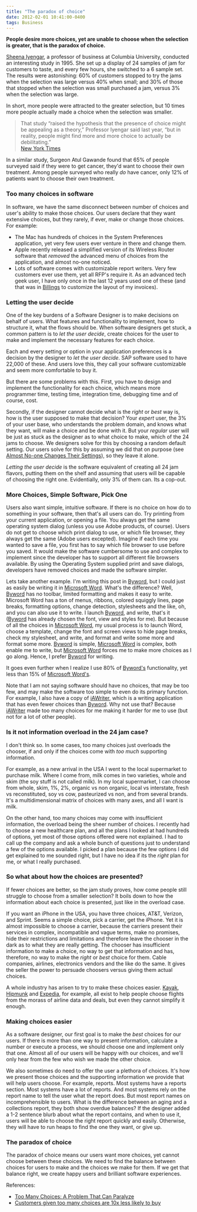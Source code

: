 ```yaml
---
title: "The paradox of choice"
date: 2012-02-01 10:41:00-0400
tags: Business
---
```


**People desire more choices, yet are unable to choose when the selection is greater, that is the paradox of choice.**

[Sheena Iyengar](http://www.columbia.edu/~ss957/), a professor of business at Columbia University, conducted an interesting study in 1995. She set up a display of 24 samples of jam for customers to taste, and every few hours, she switched to a 6 sample set. The results were astonishing: 60% of customers stopped to try the jams when the selection was large versus 40% when small; and 30% of those that stopped when the selection was small purchased a jam, versus 3% when the selection was large.

In short, more people were attracted to the greater selection, but 10 times more people actually made a choice when the selection was smaller.

> That study “raised the hypothesis that the presence of choice might be appealing as a theory,” Professor Iyengar said last year, “but in reality, people might find more and more choice to actually be debilitating.”  
> [New York Times](http://www.nytimes.com/2010/02/27/your-money/27shortcuts.html)

In a similar study, Surgeon Atul Gawande found that 65% of people surveyed said if they were to get cancer, they'd want to choose their own treatment. Among people surveyed who really *do* have cancer, only 12% of patients want to choose their own treatment.

### Too many choices in software

In software, we have the same disconnect between number of choices and user's ability to make those choices. Our users declare that they want extensive choices, but they rarely, if ever, make or change those choices. For example:

* The Mac has hundreds of choices in the System Preferences application, yet very few users ever venture in there and change them.
* Apple recently released a simplified version of its Wireless Router software that *removed* the advanced menu of choices from the application, and almost no-one noticed.
* Lots of software comes with customizable report writers. Very few customers ever use them, yet all RFP's require it. As an advanced tech geek user, I have only once in the last 12 years used one of these (and that was in [Billings](http://www.marketcircle.com/billings/) to customize the layout of my invoices).

### Letting the user decide

One of the key burdens of a Software Designer is to make decisions on behalf of users. What features and functionality to implement, how to structure it, what the flows should be. When software designers get stuck, a common pattern is to *let the user decide*, create choices for the user to make and implement the necessary features for each choice.

Each and every setting or option in your application preferences is a decision by the designer to *let the user decide*. SAP software used to have 22,000 of these. And users love this, they call your software customizable and seem more comfortable to buy it.

But there are some problems with this. First, you have to design and implement the functionality for each choice, which means more programmer time, testing time, integration time, debugging time and of course, cost.

Secondly, if the designer cannot decide what is the *right* or *best* way is, how is the user supposed to make that decision? Your *expert* user, the 3% of your user base, who understands the problem domain, and knows what they want, will make a choice and be done with it.  But your *regular* user will be just as stuck as the designer as to what choice to make, which of the 24 jams to choose. We designers solve for this by choosing a random default setting. Our users solve for this by assuming we did that on purpose (see [Almost No-one Changes Their Settings](https://hiltmon.com/blog/2011/11/27/almost-no-one-changes-their-settings/)), so they leave it alone.

*Letting the user decide* is the software equivalent of creating all 24 jam flavors, putting them on the shelf and assuming that users will be capable of choosing the right one. Evidentially, only 3% of them can. Its a cop-out.

### More Choices, Simple Software, Pick One

Users also want simple, intuitive software. If there is no choice on how do to something in your software, then that's all users can do. Try printing from your current application, or opening a file. You always get the same operating system dialog (unless you use Adobe products, of course). Users do not get to choose which print dialog to use, or which file browser, they always get the same (Adobe users excepted). Imagine if each time you wanted to save a file, you first has to say which file browser to use before you saved. It would make the software cumbersome to use and complex to implement since the developer has to support all different file browsers available. By using the Operating System supplied print and save dialogs, developers have removed choices and made the software simpler.

Lets take another example. I'm writing this post in [Byword](http://bywordapp.com/), but I could just as easily be writing it in [Microsoft Word](http://office.microsoft.com/en-us/word/). What's the difference? Well, [Byword](http://bywordapp.com/) has no toolbar, limited formatting and makes it easy to write. Microsoft Word has a ton of menus, ribbons, colored squiggly lines, page breaks, formatting options, change detection, stylesheets and the like, oh, and you can also use it to write. I launch [Byword](http://bywordapp.com/), and write, that's it ([Byword](http://bywordapp.com/) has already chosen the font, view and styles for me). But because of all the choices in [Microsoft Word](http://office.microsoft.com/en-us/word/), my usual process is to launch Word, choose a template, change the font and screen views to hide page breaks, check my stylesheet, and write, and format and write some more and format some more. [Byword](http://bywordapp.com/) is simple, [Microsoft Word](http://office.microsoft.com/en-us/word/) is complex, both enable me to write, but [Microsoft Word](http://office.microsoft.com/en-us/word/) forces me to make more choices as I go along. Hence, I prefer [Byword](http://bywordapp.com/) for writing.

It goes even further when I realize I use 80% of [Byword's](http://bywordapp.com/) functionality, yet less than 15% of [Microsoft Word's](http://office.microsoft.com/en-us/word/).

Note that I am not saying software should have no choices, that may be too few, and may make the software too simple to even do its primary function. For example, I also have a copy of [iAWriter](http://www.iawriter.com/), which is a writing application that has even fewer choices than [Byword](http://bywordapp.com/). Why not use that? Because [iAWriter](http://www.iawriter.com/) made too many choices for me making it harder for me to use (but not for a lot of other people).

### Is it not information overload in the 24 jam case?

I don't think so. In some cases, too many choices just overloads the chooser, if and only if the choices come with *too much* supporting information.

For example, as a new arrival in the USA I went to the local supermarket to purchase milk. Where I come from, milk comes in two varieties, whole and skim (the soy stuff is not called milk). In my local supermarket, I can choose from whole, skim, 1%, 2%, organic vs non organic, local vs interstate, fresh vs reconstituted, soy vs cow, pasteurized vs non, and from several brands. It's a multidimensional matrix of choices with many axes, and all I want is milk.

On the other hand, too many choices may come with insufficient information, the overload being the sheer number of choices. I recently had to choose a new healthcare plan, and all the plans I looked at had hundreds of options, yet most of those options offered were not explained. I had to call up the company and ask a whole bunch of questions just to understand a few of the options available. I picked a plan because the few options I did get explained to me sounded right, but I have no idea if its the *right* plan for me, or what I really purchased.

### So what about how the choices are presented?

If fewer choices are better, so the jam study proves, how come people still struggle to choose from a smaller selection? It boils down to how the information about each choice is presented, just like in the overload case.

If you want an iPhone in the USA, you have three choices, AT&T, Verizon, and Sprint. Seems a simple choice, pick a carrier, get the iPhone. Yet it is almost impossible to choose a carrier, because the carriers present their services in complex, incompatible and vague terms, make no promises, hide their restrictions and limitations and therefore leave the chooser in the dark as to what they are really getting. The chooser has insufficient information to make a choice, no way to get that information and has, therefore, no way to make the *right* or *best* choice for them.  Cable companies, airlines, electronics vendors and the like do the same. It gives the seller the power to persuade choosers versus giving them actual choices.

A whole industry has arisen to try to make these choices easier. [Kayak](http://www.kayak.com/), [Hipmunk](http://www.hipmunk.com/) and [Expedia](http://www.expedia.com/), for example, all exist to help people choose flights from the morass of airline data and deals, but even they cannot simplify it enough.

### Making choices easier

As a software designer, our first goal is to make the *best* choices for our users. If there is more than one way to present information, calculate a number or execute a process, we should choose one and implement only that one. Almost all of our users will be happy with our choices, and we'll only hear from the few who wish we made the other choice.

We also sometimes do need to offer the user a plethora of choices. It's how we present those choices and the supporting information we provide that will help users choose. For example, reports. Most systems have a reports section. Most systems have a lot of reports. And most systems rely on the report name to tell the user what the report does. But most report names on incomprehensible to users. What is the difference between an aging and a collections report, they both show overdue balances? If the designer added a 1-2 sentence blurb about what the report contains, and when to use it, users will be able to choose the right report quickly and easily. Otherwise, they will have to run heaps to find the one they want, or give up.

### The paradox of choice

The paradox of choice means our users want more choices, yet cannot choose between these choices. We need to find the balance between choices for users to make and the choices we make for them. If we get that balance right, we create happy users and brilliant software experiences.

References:

* [Too Many Choices: A Problem That Can Paralyze](http://www.nytimes.com/2010/02/27/your-money/27shortcuts.html)
* [Customers given too many choices are 10x less likely to buy](http://sivers.org/jam)
